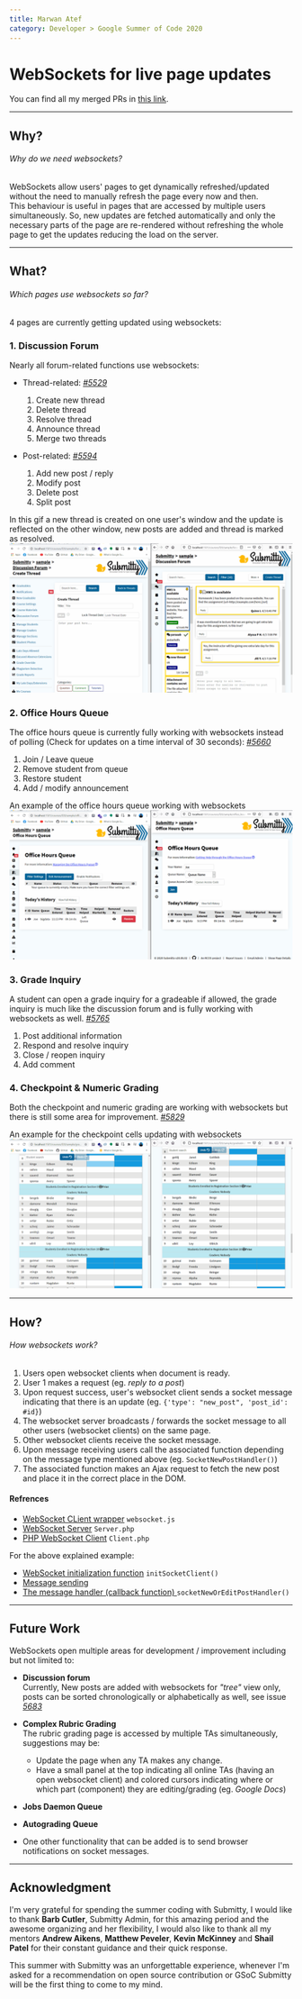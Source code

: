 ```yaml
---
title: Marwan Atef
category: Developer > Google Summer of Code 2020
---
```


# WebSockets for live page updates

You can find all my merged PRs in [this link](https://github.com/Submitty/Submitty/pulls?q=is%3Apr+author%3Amarwanatef2+is%3Amerged).

---
## Why?
###### Why do we need websockets?

WebSockets allow users' pages to get dynamically refreshed/updated without the need to manually refresh the page every now and then.  
This behaviour is useful in pages that are accessed by multiple users simultaneously. So, new updates are fetched automatically and only the necessary parts of the page are re-rendered without refreshing the whole page to get the updates reducing the load on the server.
 
 ---
## What?
###### Which pages use websockets so far?  

4 pages are currently getting updated using websockets:  

### 1. Discussion Forum

Nearly all forum-related functions use websockets:
* Thread-related: *[#5529](https://github.com/Submitty/Submitty/pull/5529)*
    1. Create new thread
    2. Delete thread
    3. Resolve thread
    4. Announce thread
    5. Merge two threads

* Post-related: *[#5594](https://github.com/Submitty/Submitty/pull/5594)*
    1. Add new post / reply
    2. Modify post
    3. Delete post
    4. Split post
    
In this gif a new thread is created on one user's window and the update is reflected on the other window, new posts are added and thread is marked as resolved.  
![Discussion forum demo](../../../images/MarwanAtef_GSoC/forum.gif)

### 2. Office Hours Queue

The office hours queue is currently fully working with websockets instead of polling (Check for updates on a time interval of 30 seconds): *[#5660](https://github.com/Submitty/Submitty/pull/5660)*
1. Join / Leave queue
2. Remove student from queue
3. Restore student
4. Add / modify announcement

An example of the office hours queue working with websockets  
![Office hours queue demo](../../../images/MarwanAtef_GSoC/OHQ.gif)

### 3. Grade Inquiry

A student can open a grade inquiry for a gradeable if allowed, the grade inquiry is much like the discussion forum and is fully working with websockets as well. *[#5765](https://github.com/Submitty/Submitty/pull/5765)*  
1. Post additional information
2. Respond and resolve inquiry
3. Close / reopen inquiry
4. Add comment


### 4. Checkpoint & Numeric Grading

Both the checkpoint and numeric grading are working with websockets but there is still some area for improvement. *[#5829](https://github.com/Submitty/Submitty/pull/5829)*  

An example for the checkpoint cells updating with websockets  
![Checkpoint grading demo](../../../images/MarwanAtef_GSoC/checkpoint.gif)

---
## How?
###### How websockets work?

1. Users open websocket clients when document is ready.
2. User 1 makes a request (eg. *reply to a post*)
3. Upon request success, user's websocket client sends a socket message indicating that there is an update (eg. `{'type': "new_post", 'post_id': #id}`)
4. The websocket server broadcasts / forwards the socket message to all other users (websocket clients) on the same page.
5. Other websocket clients receive the socket message.
6. Upon message receiving users call the associated function depending on the message type mentioned above (eg. `SocketNewPostHandler()`)
7. The associated function makes an Ajax request to fetch the new post and place it in the correct place in the DOM.

#### Refrences

* [WebSocket CLient wrapper](https://github.com/Submitty/Submitty/blob/master/site/public/js/websocket.js) `websocket.js`
* [WebSocket Server](https://github.com/Submitty/Submitty/blob/master/site/app/libraries/socket/Server.php) `Server.php`
* [PHP WebSocket Client](https://github.com/Submitty/Submitty/blob/master/site/app/libraries/socket/Client.php) `Client.php`

For the above explained example:
* [WebSocket initialization function](https://github.com/Submitty/Submitty/blob/master/site/public/js/forum.js#L587-L638) `initSocketClient()`
* [Message sending](https://github.com/Submitty/Submitty/blob/master/site/public/js/forum.js#L203)
* [The message handler (callback function) ](https://github.com/Submitty/Submitty/blob/master/site/public/js/forum.js#L241-L295) `socketNewOrEditPostHandler()`

---
## Future Work

WebSockets open multiple areas for development / improvement including but not limited to:
* **Discussion forum**  
Currently, New posts are added with websockets for *"tree"* view only, posts can be sorted chronologically or alphabetically as well, see issue [*5683*](https://github.com/Submitty/Submitty/issues/5683)

* **Complex Rubric Grading**  
The rubric grading page is accessed by multiple TAs simultaneously, suggestions may be:
    * Update the page when any TA makes any change.
    * Have a small panel at the top indicating all online TAs (having an open websocket client) and colored cursors indicating where or which part (component) they are editing/grading (eg. *Google Docs*)
    
* **Jobs Daemon Queue**

* **Autograding Queue**

* One other functionality that can be added is to send browser notifications on socket messages.

---
## Acknowledgment

I'm very grateful for spending the summer coding with Submitty, I would like to thank **Barb Cutler**, Submitty Admin, for this amazing period and the awesome organizing and her flexibility, I would also like to thank all my mentors **Andrew Aikens**, **Matthew Peveler**, **Kevin McKinney** and **Shail Patel** for their constant guidance and their quick response.  

This summer with Submitty was an unforgettable experience, whenever I'm asked for a recommendation on open source contribution or GSoC Submitty will be the first thing to come to my mind.
